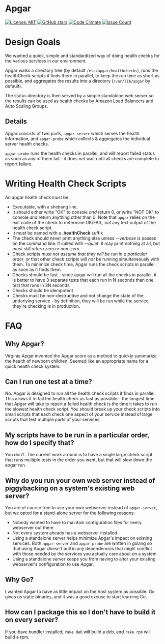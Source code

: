 # Apgar

[![License: MIT](https://img.shields.io/badge/License-MIT-brightgreen.svg)](https://opensource.org/licenses/MIT)
[![GitHub stars](https://img.shields.io/github/stars/unixorn/apgar.svg)](https://github.com/unixorn/apgar/stargazers)
[![Code Climate](https://codeclimate.com/github/unixorn/apgar/badges/gpa.svg)](https://codeclimate.com/github/unixorn/apgar)
[![Issue Count](https://codeclimate.com/github/unixorn/apgar/badges/issue_count.svg)](https://codeclimate.com/github/unixorn/apgar)

# Design Goals

We wanted a quick, simple and standardized way of doing health checks for the various services in our environment.

Apgar walks a directory tree (by default `/etc/apgar/healthchecks`), runs the healthCheck scripts it finds there in parallel, to keep the run time as short as possible, and aggregates the results into a directory (`/var/lib/apgar` by default).

The status directory is then served by a simple standalone web server so the results can be used as health checks by Amazon Load Balancers and Auto Scaling Groups.

## Details

Apgar consists of two parts, `apgar-server` which serves the health information, and `apgar-probe` which collects & aggregates the individual server health checks.

`apgar-probe` runs the health checks in parallel, and will report failed status as soon as any of them fail - it does _not_ wait until all checks are complete to report failure.

# Writing Health Check Scripts

An apgar health check must be:

* Executable, with a shebang line.
* It should either write "OK" to console _and_ return 0, or write "NOT OK" to console _and_ return anything other than 0. Note that `apgar` relies on the exit code of the check to determine OK/FAIL, _not_ any text output of the health check script.
* It must be named with a **.healthCheck** suffix
* The check should never print anything else unless _--verbose_ is passed on the command line. If called with _--quiet_, it may print nothing at all, but _must still return zero or non-zero._
* Check scripts _must not assume that they will be run in a particular order_, or that other check scripts will *not* be running simultaneously with them. To minimize check time, Apgar runs the check scripts in parallel as soon as it finds them.
* Checks should be fast - since apgar will run all the checks in parallel, it is better to have 3 separate tests that each run in N seconds than one test that runs in 3N seconds.
* Checks should be idempotent
* Checks must be non-destructive and not change the state of the underlying service - by definition, they will be run while the service they're checking is in production.

# FAQ

## Why Apgar?

Virginia Apgar invented the Apgar score as a method to quickly summarize the health of newborn children. Seemed like an appropriate name for a quick health check system.

## Can I run one test at a time?

No. Apgar is designed to run all the health check scripts it finds in parallel. This allows it to fail the health check as fast as possible - the longest time that Apgar will take to report a failed health check is the time it takes to run the slowest health check script. You should break up your check scripts into small scripts that each check one aspect of your service instead of large scripts that test multiple parts of your services.

## My scripts have to be run in a particular order, how do I specify that?

You don't. The current work around is to have a single large check script that runs multiple tests in the order you want, but that will slow down the apgar run.

## Why do you run your own web server instead of piggybacking on a system's existing web server?

You are of course free to use your own webserver instead of `apgar-server`, but we opted for a stand-alone server for the following reasons:

* Nobody wanted to have to maintain configuration files for every webserver out there
* Not every system already has a webserver installed
* Using a standalone server helps minimize Apgar's impact on existing services. Both `apgar-server` and `apgar-probe` are written in golang so that using Apgar doesn't pull in any dependencies that might conflict with those needed by the services you actually care about on a system.
* Using a standalone server keeps you from having to alter your existing webserver's configuration to use Apgar.

## Why Go?

I wanted Apgar to have as little impact on the host system as possible. Go gives us static binaries, and it was a good excuse to start learning Go.

## How can I package this so I don't have to build it on every server?

If you have bundler installed, `rake deb` will build a deb, and `rake rpm` will build a rpm.

